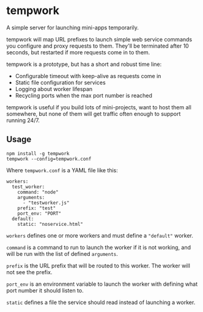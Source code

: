 # tempwork

A simple server for launching mini-apps temporarily.

tempwork will map URL prefixes to launch simple web service commands you
configure and proxy requests to them. They'll be terminated after 10 seconds,
but restarted if more requests come in to them.

tempwork is a prototype, but has a short and robust time line:

* Configurable timeout with keep-alive as requests come in
* Static file configuration for services
* Logging about worker lifespan
* Recycling ports when the max port number is reached

tempwork is useful if you build lots of mini-projects, want to host them all
somewhere, but none of them will get traffic often enough to support running
24/7.

## Usage

```
npm install -g tempwork
tempwork --config=tempwork.conf
```

Where `tempwork.conf` is a YAML file like this:

```
workers:
  test_worker:
    command: "node"
    arguments:
      - "testworker.js"
    prefix: "test"
    port_env: "PORT"
  default:
    static: "noservice.html"
```

`workers` defines one or more workers and must define a `"default"` worker.

`command` is a command to run to launch the worker if it is not working, and
will be run with the list of defined `arguments`.

`prefix` is the URL prefix that will be routed to this worker. The worker will
not see the prefix.

`port_env` is an environment variable to launch the worker with defining what
port number it should listen to.

`static` defines a file the service should read instead of launching a worker.
